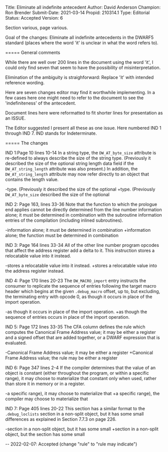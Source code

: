 Title:       Eliminate all indefinite antecedent
Author:      David Anderson
Champion:    Ron Brender
Submit-Date: 2021-03-14
Propid:      210314.1
Type:        Editorial
Status:      Accepted
Version:     6

Section various, page various.

Goal  of the changes:
Eliminate all indefinite antecedents in the DWARF5 standard (places
where the word 'it' is unclear in what the word refers to).

=====
General comments

While there are well over 200 lines in the document using the word  'it', I could 
only find seven that seem to have the possibility of misinterpretation.

Elimination of the ambiguity is straighforward: Replace 'it' with intended 
reference wording.

Here are seven changes editor may find it worthwhile implementing.  In a few cases 
here one might need to refer to the document to see the 'indefiniteness'
of the antecedent.

Document lines here were reformatted to fit shorter lines for presentation as an 
ISSUE.

The Editor suggested I present all these as one issue.  Here numbered IND 1 through 
IND 7.  IND stands for Indeterminate.

=====
The changes

IND 1:Page 10 lines 10-14
In a string type, the `DW_AT_byte_size` attribute is re-defined to always describe the
size of the string type. (Previously it described the size of the optional string 
length data field if the `DW_AT_string_length` attribute was also present.) In addition, 
the `DW_AT_string_length` attribute may now refer directly to an object that contains 
the length value.

-type. (Previously it described the size of the optional
+type. (Previously `DW_AT_byte_size` described the size of the optional


IND 2: Page 163, lines 33-36
Note that the function to which the prologue end applies cannot be directly determined
from the line number information alone; it must be determined in combination with the
subroutine information entries of the compilation (including inlined subroutines).

-information alone; it must be determined in combination
+information alone; the function must be determined in combination

IND 3: Page 164 lines 33-34
All of the other line number program opcodes that affect the address register add a 
delta to it. This instruction stores a relocatable value into it instead. 

-stores a relocatable value into it instead.
+stores a relocatable value into the address register instead.

IND 4: Page 170 lines 20-23
The `DW_MACRO_import` entry instructs the consumer to replicate the sequence of 
entries following the target macro header which begins at the given `.debug_macro` 
offset, up to, but excluding, the terminating entry with opcode 0, as though it 
occurs in place of the import operation.

-as though it occurs in place of the import operation.
+as though the sequence of entries occurs in place of the import operation.

IND 5: Page 172 lines 33-35
The CFA column defines the rule which computes the Canonical Frame Address value; 
it may be either a register and a signed offset that are added together, or a DWARF
expression that is evaluated.

-Canonical Frame Address value; it may be either a register
+Canonical Frame Address value; the rule may be either a register 

IND 6: Page 347 lines 2-4
If the compiler determines that the value of an object is constant (either throughout
the program, or within a specific range), it may choose to materialize that constant
only when used, rather than store it in memory or in a register.

-a specific range), it may choose to materialize that
+a specific range), the compiler may choose to materialize that

IND 7: Page 405 lines 20-22
This section has a similar format to the `.debug_loclists` section in a non-split object,
but it has some small differences as explained in Section 7.7.3 on page 226.

-section in a non-split object, but it has some small
+section in a non-split object, but the section has some small 

--
2022-02-07:  Accepted (change "rule" to "rule may indicate")
